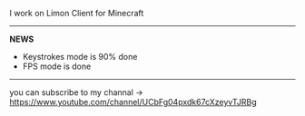 I work on Limon Client for Minecraft
____________________________________
**NEWS**
- Keystrokes mode is 90% done
- FPS mode is done
____________________________________
you can subscribe to my channal -> https://www.youtube.com/channel/UCbFg04pxdk67cXzeyvTJRBg
